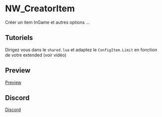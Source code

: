 # NW_CreatorItem
Créer un item InGame et autres options ...

## Tutoriels 

Dirigez vous dans le `shared.lua` et adaptez le `ConfigItem.Limit` en fonction de votre extended (voir vidéo)

## Preview

[Preview](https://www.youtube.com/)

## Discord

[Discord](https://discord.gg/)
